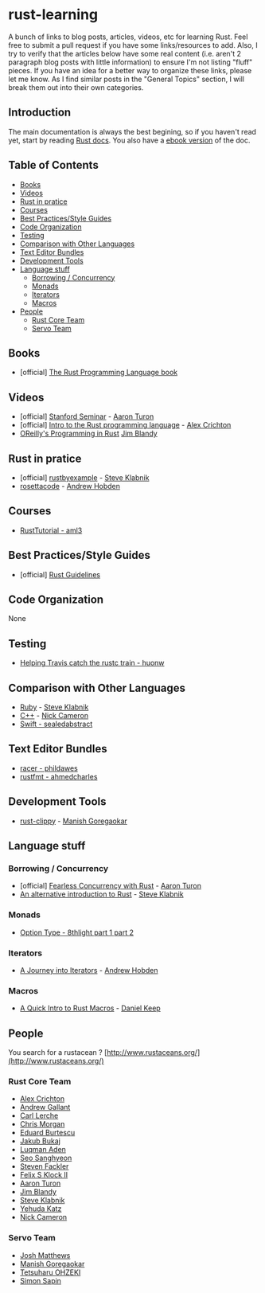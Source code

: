 # rust-learning

A bunch of links to blog posts, articles, videos, etc for learning Rust. Feel free to submit a pull request if you have some links/resources to add. Also, I try to verify that the articles below have some real content (i.e. aren't 2 paragraph blog posts with little information) to ensure I'm not listing "fluff" pieces. If you have an idea for a better way to organize these links, please let me know. As I find similar posts in the "General Topics" section, I will break them out into their own categories.

## Introduction
The main documentation is always the best begining, so if you haven't read yet, start by reading [Rust docs](http://www.rust-lang.org/). You also have a [ebook version](https://github.com/mkaito/rustdocs_ebook) of the doc.

## Table of Contents
- [Books](#books)
- [Videos](#videos)
- [Rust in pratice](#rust-in-pratice)
- [Courses](#courses)
- [Best Practices/Style Guides](#best-practicesstyle-guides)
- [Code Organization](#code-organization)
- [Testing](#testing)
- [Comparison with Other Languages](#comparison-with-other-languages)
- [Text Editor Bundles](#text-editor-bundles)
- [Development Tools](#development-tools)
- [Language stuff](#language-stuff)
  - [Borrowing / Concurrency](#borrowing--concurrency)
  - [Monads](#monads)
  - [Iterators](#iterators)
  - [Macros](#macros)
- [People](#people)
  - [Rust Core Team](#rust-core-team)
  - [Servo Team](#servo-team)

## Books
* [official] [The Rust Programming Language book](http://doc.rust-lang.org/nightly/book/)

## Videos
* [official] [Stanford Seminar](https://www.youtube.com/watch?v=O5vzLKg7y-k) - [Aaron Turon][]
* [official] [Intro to the Rust programming language](https://www.youtube.com/watch?v=agzf6ftEsLU) - [Alex Crichton][]
* [OReilly's Programming in Rust](https://www.reddit.com/r/rust/comments/2trruh/recording_of_jim_blandys_programming_in_rust/) [Jim Blandy][]

## Rust in pratice
* [official] [rustbyexample](http://rustbyexample.com/) - [Steve Klabnik][]
* [rosettacode](http://rosettacode.org/wiki/Category:Rust) - [Andrew Hobden][]

## Courses
* [RustTutorial - aml3](https://aml3.github.io/RustTutorial/)

## Best Practices/Style Guides
* [official] [Rust Guidelines](https://github.com/rust-lang/rust-guidelines)

## Code Organization
None

## Testing
* [Helping Travis catch the rustc train - huonw](https://huonw.github.io/blog/2015/04/helping-travis-catch-the-rustc-train/)

## Comparison with Other Languages
* [Ruby](http://www.rustforrubyists.com/) - [Steve Klabnik][]
* [C++](http://aminb.gitbooks.io/rust-for-c/content/) - [Nick Cameron][]
* [Swift - sealedabstract](http://faq.sealedabstract.com/rust/)

## Text Editor Bundles
* [racer - phildawes](https://github.com/phildawes/racer)
* [rustfmt - ahmedcharles](https://github.com/ahmedcharles/rustfmt)

## Development Tools
* [rust-clippy](https://github.com/Manishearth/rust-clippy) - [Manish Goregaokar][]

## Language stuff

### Borrowing / Concurrency
* [official] [Fearless Concurrency with Rust](http://blog.rust-lang.org/2015/04/10/Fearless-Concurrency.html) - [Aaron Turon][]
* [An alternative introduction to Rust](http://words.steveklabnik.com/a-new-introduction-to-rust) - [Steve Klabnik][]

### Monads
* [Option Type - 8thlight part 1](http://blog.8thlight.com/dave-torre/2015/03/11/the-option-type.html)[ part 2](http://blog.8thlight.com/uku-taht/2015/04/29/using-the-option-type-effectively.html)

### Iterators
* [A Journey into Iterators](http://hoverbear.org/2015/05/02/a-journey-into-iterators/) - [Andrew Hobden][]

### Macros
* [A Quick Intro to Rust Macros](https://danielkeep.github.io/quick-intro-to-macros.html) - [Daniel Keep][]

## People
You search for a rustacean ? [http://www.rustaceans.org/](http://www.rustaceans.org/)

### Rust Core Team
* [Alex Crichton][]
* [Andrew Gallant][]
* [Carl Lerche][]
* [Chris Morgan][]
* [Eduard Burtescu][]
* [Jakub Bukaj][]
* [Luqman Aden][]
* [Seo Sanghyeon][]
* [Steven Fackler][]
* [Felix S Klock II][]
* [Aaron Turon][]
* [Jim Blandy][]
* [Steve Klabnik][]
* [Yehuda Katz][]
* [Nick Cameron][]

### Servo Team
* [Josh Matthews][]
* [Manish Goregaokar][]
* [Tetsuharu OHZEKI][]
* [Simon Sapin][]

<!-- Rust Core Team -->
[Alex Crichton]: https://github.com/alexcrichton
[Andrew Gallant]: https://github.com/BurntSushi
[Carl Lerche]: https://github.com/carllerche
[Chris Morgan]: https://github.com/chris-morgan
[Eduard Burtescu]: https://github.com/eddyb
[Jakub Bukaj]: https://github.com/jakub-
[Luqman Aden]: https://github.com/luqmana
[Seo Sanghyeon]: https://github.com/sanxiyn
[Steven Fackler]: https://github.com/sfackler
[Felix S Klock II]: https://github.com/pnkfelix
[Aaron Turon]: https://github.com/aturon
[Jim Blandy]: https://github.com/jimblandy
[Steve Klabnik]: https://github.com/steveklabnik
[Yehuda Katz]: https://github.com/wycats
[Nick Cameron]: https://github.com/nrc

<!-- Servo Team -->
[Josh Matthews]: https://github.com/jdm
[Manish Goregaokar]: https://github.com/Manishearth
[Tetsuharu OHZEKI]: https://github.com/saneyuki
[Simon Sapin]: https://github.com/SimonSapin

<!-- Others -->
[Daniel Keep]: https://github.com/DanielKeep
[Andrew Hobden]: https://github.com/Hoverbear

